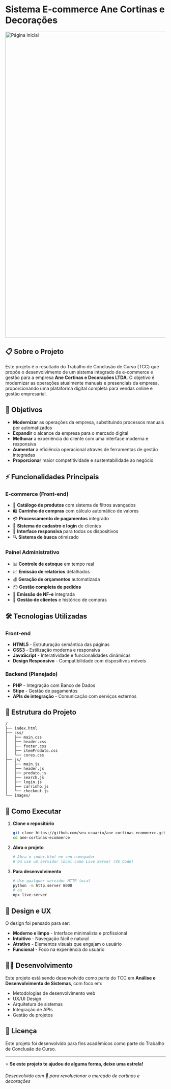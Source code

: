 # Sistema E-commerce Ane Cortinas e Decorações

<img width="1920" height="957" alt="Página Inicial" src="https://github.com/user-attachments/assets/f9b24792-e4ab-4c6a-9d39-b3745d808fff" />

## 📋 Sobre o Projeto

Este projeto é o resultado do Trabalho de Conclusão de Curso (TCC) que propõe o desenvolvimento de um sistema integrado de e-commerce e gestão para a empresa **Ane Cortinas e Decorações LTDA**. O objetivo é modernizar as operações atualmente manuais e presenciais da empresa, proporcionando uma plataforma digital completa para vendas online e gestão empresarial.

## 🎯 Objetivos

- **Modernizar** as operações da empresa, substituindo processos manuais por automatizados
- **Expandir** o alcance da empresa para o mercado digital
- **Melhorar** a experiência do cliente com uma interface moderna e responsiva
- **Aumentar** a eficiência operacional através de ferramentas de gestão integradas
- **Proporcionar** maior competitividade e sustentabilidade ao negócio

## ⚡ Funcionalidades Principais

### E-commerce (Front-end)
- 🛒 **Catálogo de produtos** com sistema de filtros avançados
- 🛍️ **Carrinho de compras** com cálculo automático de valores
- 💳 **Processamento de pagamentos** integrado
- 👤 **Sistema de cadastro e login** de clientes
- 📱 **Interface responsiva** para todos os dispositivos
- 🔍 **Sistema de busca** otimizado

### Painel Administrativo
- 📊 **Controle de estoque** em tempo real
- 📈 **Emissão de relatórios** detalhados
- 💰 **Geração de orçamentos** automatizada
- 📦 **Gestão completa de pedidos**
- 🧾 **Emissão de NF-e** integrada
- 👥 **Gestão de clientes** e histórico de compras

## 🛠️ Tecnologias Utilizadas

### Front-end
- **HTML5** - Estruturação semântica das páginas
- **CSS3** - Estilização moderna e responsiva
- **JavaScript** - Interatividade e funcionalidades dinâmicas
- **Design Responsivo** - Compatibilidade com dispositivos móveis

### Backend (Planejado)
- **PHP** - Integração com Banco de Dados
- **Stipe** - Gestão de pagamentos
- **APIs de integração** - Comunicação com serviços externos

## 📁 Estrutura do Projeto

```
/
├── index.html
├── css/
│   ├── main.css
│   ├── header.css
│   ├── footer.css
│   ├── itemProduto.css
│   └── cores.css
├── js/
│   ├── main.js
│   ├── header.js
│   ├── produto.js
│   ├── search.js
│   ├── login.js
│   ├── carrinho.js
│   └── checkout.js
└── images/
```

## 🚀 Como Executar

1. **Clone o repositório**
   ```bash
   git clone https://github.com/seu-usuario/ane-cortinas-ecommerce.git
   cd ane-cortinas-ecommerce
   ```

2. **Abra o projeto**
   ```bash
   # Abra o index.html em seu navegador
   # Ou use um servidor local como Live Server (VS Code)
   ```

3. **Para desenvolvimento**
   ```bash
   # Use qualquer servidor HTTP local
   python -m http.server 8000
   # ou
   npx live-server
   ```

## 🎨 Design e UX

O design foi pensado para ser:
- **Moderno e limpo** - Interface minimalista e profissional
- **Intuitivo** - Navegação fácil e natural
- **Atrativo** - Elementos visuais que engajam o usuário
- **Funcional** - Foco na experiência do usuário

## 👨‍💻 Desenvolvimento

Este projeto está sendo desenvolvido como parte do TCC em **Análise e Desenvolvimento de Sistemas**, com foco em:
- Metodologias de desenvolvimento web
- UX/UI Design
- Arquitetura de sistemas
- Integração de APIs
- Gestão de projetos

## 📝 Licença

Este projeto foi desenvolvido para fins acadêmicos como parte do Trabalho de Conclusão de Curso.

---

⭐ **Se este projeto te ajudou de alguma forma, deixe uma estrela!**

*Desenvolvido com 💜 para revolucionar o mercado de cortinas e decorações*
